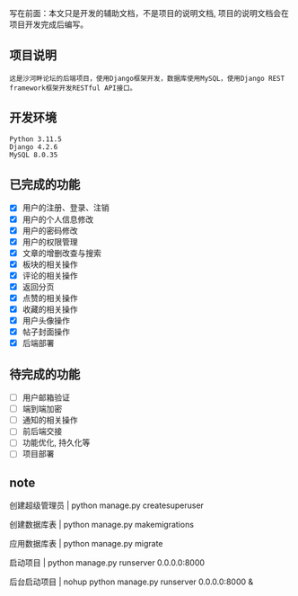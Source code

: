写在前面：本文只是开发的辅助文档，不是项目的说明文档, 项目的说明文档会在项目开发完成后编写。

## 项目说明
    这是沙河畔论坛的后端项目，使用Django框架开发，数据库使用MySQL，使用Django REST framework框架开发RESTful API接口。

## 开发环境
    Python 3.11.5
    Django 4.2.6
    MySQL 8.0.35

## 已完成的功能
- [x] 用户的注册、登录、注销
- [x] 用户的个人信息修改
- [x] 用户的密码修改
- [x] 用户的权限管理
- [x] 文章的增删改查与搜索
- [x] 板块的相关操作
- [x] 评论的相关操作
- [x] 返回分页
- [x] 点赞的相关操作
- [x] 收藏的相关操作
- [x] 用户头像操作
- [x] 帖子封面操作
- [x] 后端部署

## 待完成的功能
- [ ] 用户邮箱验证
- [ ] 端到端加密
- [ ] 通知的相关操作
- [ ] 前后端交接
- [ ] 功能优化, 持久化等
- [ ] 项目部署

## note
创建超级管理员    | python manage.py createsuperuser

创建数据库表      | python manage.py makemigrations

应用数据库表      | python manage.py migrate

启动项目         | python manage.py runserver 0.0.0.0:8000

后台启动项目      | nohup python manage.py runserver 0.0.0.0:8000 &